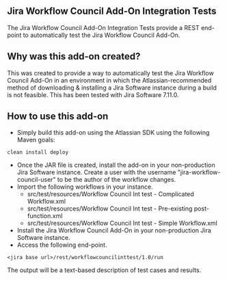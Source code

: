## Jira Workflow Council Add-On Integration Tests

The Jira Workflow Council Add-On Integration Tests provide a REST end-point to automatically test the Jira Workflow Council Add-On.

## Why was this add-on created?

This was created to provide a way to automatically test the Jira Workflow Council Add-On in an environment in which the Atlassian-recommended method of downloading & installing a Jira Software instance during a build is not feasible. This has been tested with Jira Software 7.11.0.

## How to use this add-on

* Simply build this add-on using the Atlassian SDK using the following Maven goals: 
```
clean install deploy
```

* Once the JAR file is created, install the add-on in your non-production Jira Software instance. Create a user with the username "jira-workflow-council-user" to be the author of the workflow changes.
* Import the following workflows in your instance.
  * src/test/resources/Workflow Council Int test - Complicated Workflow.xml
  * src/test/resources/Workflow Council Int test - Pre-existing post-function.xml
  * src/test/resources/Workflow Council Int test - Simple Workflow.xml
* Install the Jira Workflow Council Add-On in your non-production Jira Software instance.
* Access the following end-point.

```
<jira base url>/rest/workflowcouncilinttest/1.0/run
```

The output will be a text-based description of test cases and results.
